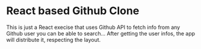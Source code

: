 # React based Github Clone 
This is just a React execise that uses Github API to fetch info from any Github user you can be able to  search...
After getting the user infos, the app will distribute it, respecting the layout. 


